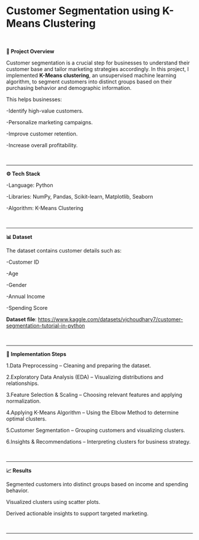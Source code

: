 # Customer Segmentation using K-Means Clustering
<br>

**📌 Project Overview**

Customer segmentation is a crucial step for businesses to understand their customer base and tailor marketing strategies accordingly. In this project, I implemented **K-Means clustering**, an unsupervised machine learning algorithm, to segment customers into distinct groups based on their purchasing behavior and demographic information.

This helps businesses:

-Identify high-value customers.

-Personalize marketing campaigns.

-Improve customer retention.

-Increase overall profitability.

<br>

---

**⚙️ Tech Stack**

-Language: Python

-Libraries: NumPy, Pandas, Scikit-learn, Matplotlib, Seaborn

-Algorithm: K-Means Clustering

<br>

---

**📊 Dataset**

The dataset contains customer details such as:

-Customer ID

-Age

-Gender

-Annual Income

-Spending Score


**Dataset file**: https://www.kaggle.com/datasets/vjchoudhary7/customer-segmentation-tutorial-in-python

<br>

---

**🚀 Implementation Steps**

1.Data Preprocessing – Cleaning and preparing the dataset.

2.Exploratory Data Analysis (EDA) – Visualizing distributions and relationships.

3.Feature Selection & Scaling – Choosing relevant features and applying normalization.

4.Applying K-Means Algorithm – Using the Elbow Method to determine optimal clusters.

5.Customer Segmentation – Grouping customers and visualizing clusters.

6.Insights & Recommendations – Interpreting clusters for business strategy.

<br>

---

**📈 Results**

Segmented customers into distinct groups based on income and spending behavior.

Visualized clusters using scatter plots.

Derived actionable insights to support targeted marketing.

<br>

---

